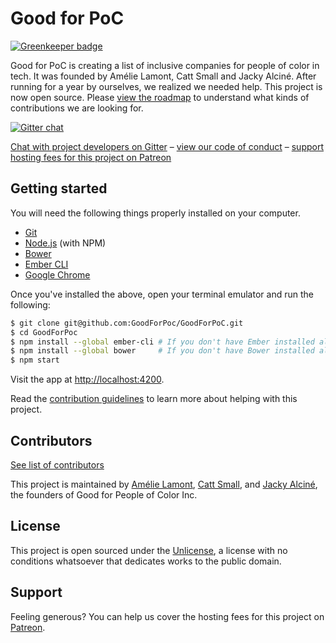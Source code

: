 # Good for PoC

[![Greenkeeper badge](https://badges.greenkeeper.io/GoodForPoC/GoodForPoC.svg)](https://greenkeeper.io/)

Good for PoC is creating a list of inclusive companies for people of color in tech. It was founded by Amélie Lamont, Catt Small and Jacky Alciné. After running for a year by ourselves, we realized we needed help. This project is now open source. Please [view the roadmap](https://github.com/GoodForPoC/GoodForPoC/projects/1) to understand what kinds of contributions we are looking for.

[![Gitter chat](https://badges.gitter.im/gitterHQ/gitter.png)](https://gitter.im/GoodForPoC/Contributors)

[Chat with project developers on Gitter](https://gitter.im/GoodForPoC/Contributors) – [view our code of conduct](https://github.com/GoodForPoC/GoodForPoC/blob/master/docs/CODE_OF_CONDUCT.md) – [support hosting fees for this project on Patreon](https://www.patreon.com/goodforpoc)

## Getting started
You will need the following things properly installed on your computer.

- [Git](https://git-scm.com/)
- [Node.js](https://nodejs.org/) (with NPM)
- [Bower](https://bower.io)
- [Ember CLI](https://ember-cli.com/)
- [Google Chrome](https://google.com/chrome/)

Once you've installed the above, open your terminal emulator and run the following:

```sh
$ git clone git@github.com:GoodForPoc/GoodForPoC.git
$ cd GoodForPoc
$ npm install --global ember-cli # If you don't have Ember installed already.
$ npm install --global bower     # If you don't have Bower installed already.
$ npm start
```

Visit the app at <http://localhost:4200>.

Read the [contribution guidelines](https://github.com/GoodForPoC/GoodForPoC/blob/master/docs/CONTRIBUTING.md) to learn more about helping with this project.

## Contributors
[See list of contributors](https://github.com/GoodForPoC/GoodForPoC/graphs/contributors)

This project is maintained by [Amélie Lamont](https://github.com/almnt), [Catt Small](https://github.com/cattsmall), and [Jacky Alciné](https://github.com/jalcine), the founders of Good for People of Color Inc.

## License
This project is open sourced under the [Unlicense](https://github.com/GoodForPoC/GoodForPoC/blob/master/LICENSE), a license with no conditions whatsoever that dedicates works to the public domain.

## Support
Feeling generous? You can help us cover the hosting fees for this project on [Patreon](https://www.patreon.com/goodforpoc).
